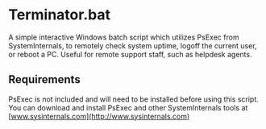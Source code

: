 # Terminator.bat

A simple interactive Windows batch script which utilizes PsExec from SystemInternals, to remotely check system uptime, logoff the current user, or reboot a PC. Useful for remote support staff, such as helpdesk agents. 

## Requirements

PsExec is not included and will need to be installed before using this script. You can download and install PsExec and other SystemInternals tools at [www.sysinternals.com](http://www.sysinternals.com)
